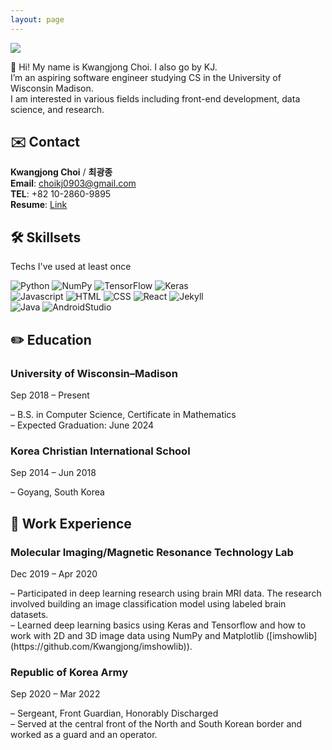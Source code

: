 ```yaml
---
layout: page
---
```

<img src ="https://capsule-render.vercel.app/api?type=rect&color=auto&height=200&section=header&text=KJ&fontSize=90"/>

👋 Hi! My name is Kwangjong Choi. I also go by KJ. <br/>
I’m an aspiring software engineer studying CS in the University of Wisconsin Madison. <br/>
I am interested in various fields including front-end development, data science, and research.

## ✉️ Contact
**Kwangjong Choi** / **최광종**<br/>
**Email**: choikj0903@gmail.com<br/>
**TEL**: +82 10-2860-9895<br/>
**Resume**: [Link](https://docs.google.com/viewer?url=https://docs.google.com/document/d/1ZpQPi7zlRwQCc3H-t2wtb1QnDaBDTSIdT8zFFGG5e-U/export?format=pdf)

## 🛠 Skillsets
Techs I've used at least once

<!-- Python -->
<div>
  <img class ="badge" alt="Python" src ="https://img.shields.io/badge/Python-3776AB.svg?&style=for-the-badge&logo=Python&logoColor=white"/> 
  <img class ="badge" alt="NumPy" src ="https://img.shields.io/badge/NumPy-013243.svg?&style=for-the-badge&logo=NumPy&logoColor=white"/> 
  <img class ="badge" alt="TensorFlow" src ="https://img.shields.io/badge/TensorFlow-FF6F00.svg?&style=for-the-badge&logo=TensorFlow&logoColor=white"/> 
  <img class ="badge" alt="Keras" src ="https://img.shields.io/badge/Keras-D00000.svg?&style=for-the-badge&logo=Keras&logoColor=white"/> 
  <br/>
</div>
<!-- Web -->
<div>
  <img class ="badge" alt="Javascript" src ="https://img.shields.io/badge/Javascript-F7DF1E.svg?&style=for-the-badge&logo=Javascript&logoColor=white"/> 
  <img class ="badge" alt="HTML" src ="https://img.shields.io/badge/HTML-E34F26.svg?&style=for-the-badge&logo=HTML5&logoColor=white"/> 
  <img class ="badge" alt="CSS" src ="https://img.shields.io/badge/CSS-1572B6.svg?&style=for-the-badge&logo=CSS3&logoColor=white"/> 
  <img class ="badge" alt="React" src ="https://img.shields.io/badge/React-61DAFB.svg?&style=for-the-badge&logo=React&logoColor=white"/> 
  <img class ="badge" alt="Jekyll" src ="https://img.shields.io/badge/Jekyll-CC0000.svg?&style=for-the-badge&logo=Jekyll&logoColor=white"/> 
</div>
<!-- Java -->
<div>
  <img class ="badge" alt="Java" src ="https://img.shields.io/badge/Java-007396.svg?&style=for-the-badge&logo=Java&logoColor=white"/> 
  <img class ="badge" alt="AndroidStudio" src ="https://img.shields.io/badge/AndroidStudio-3DDC84.svg?&style=for-the-badge&logo=AndroidStudio&logoColor=white"/>
</div>


## ✏️ Education
<!--wisc-->
<div>
  <i class ="fas fa-university inline-block"></i>
  <h3 class ="no-margin inline-block">University of Wisconsin–Madison</h3>
  <p class ="no-margin inline-block float-right">Sep 2018 – Present</p>
</div>
– B.S. in Computer Science, Certificate in Mathematics<br/>
– Expected Graduation: June 2024<br/>
<!--kcis-->
<div>
  <i class ="fas fa-school inline-block"></i>
  <h3 class ="no-margin inline-block">Korea Christian International School</h3>
  <p class ="no-margin inline-block float-right">Sep 2014 – Jun 2018</p>
</div>
– Goyang, South Korea<br/>

## 🏢 Work Experience
<!--MIMRTL-->
<div>
  <i class ="fas fa-briefcase inline-block" ></i>
  <h3 class ="no-margin inline-block">Molecular Imaging/Magnetic Resonance Technology Lab</h3>
  <p class ="no-margin inline-block float-right">Dec 2019 – Apr 2020</p>
</div>
– Participated in deep learning research using brain MRI data. The research involved building an image classification model using labeled brain datasets.<br/>
– Learned deep learning basics using Keras and Tensorflow and how to work with
2D and 3D image data using NumPy and Matplotlib ([imshowlib](https://github.com/Kwangjong/imshowlib)).<br/>
<!--roka-->
<div>
  <i class ="fas fa-shield-alt inline-block"></i>
  <h3 class ="no-margin inline-block">Republic of Korea Army</h3>
  <p class ="no-margin inline-block float-right">Sep 2020 – Mar 2022</p>
</div>
– Sergeant, Front Guardian, Honorably Discharged<br/>
– Served at the central front of the North and South Korean border and worked as a guard and an operator.<br/>
